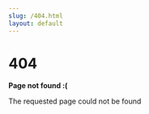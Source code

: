 ```yaml
---
slug: /404.html
layout: default
---
```


<div class="not-found-container">
  <h1 class="not-found-title">404</h1>

  <p><strong>Page not found :(</strong></p>
  <p>The requested page could not be found</p>
</div>



